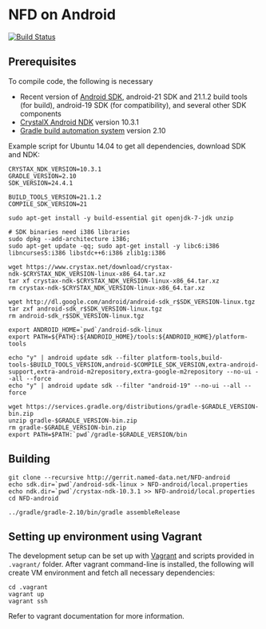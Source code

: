 NFD on Android
==============

[![Build Status](https://travis-ci.org/named-data/NFD-android.svg?branch=master)](https://travis-ci.org/named-data/NFD-android)

## Prerequisites

To compile code, the following is necessary

- Recent version of [Android SDK](http://developer.android.com/sdk/index.html), android-21 SDK
  and 21.1.2 build tools (for build), android-19 SDK (for compatibility), and several other SDK
  components
- [CrystalX Android NDK](https://www.crystax.net/en/download) version 10.3.1
- [Gradle build automation system](http://gradle.org/) version 2.10

Example script for Ubuntu 14.04 to get all dependencies, download SDK and NDK:

    CRYSTAX_NDK_VERSION=10.3.1
    GRADLE_VERSION=2.10
    SDK_VERSION=24.4.1

    BUILD_TOOLS_VERSION=21.1.2
    COMPILE_SDK_VERSION=21

    sudo apt-get install -y build-essential git openjdk-7-jdk unzip

    # SDK binaries need i386 libraries
    sudo dpkg --add-architecture i386;
    sudo apt-get update -qq; sudo apt-get install -y libc6:i386 libncurses5:i386 libstdc++6:i386 zlib1g:i386

    wget https://www.crystax.net/download/crystax-ndk-$CRYSTAX_NDK_VERSION-linux-x86_64.tar.xz
    tar xf crystax-ndk-$CRYSTAX_NDK_VERSION-linux-x86_64.tar.xz
    rm crystax-ndk-$CRYSTAX_NDK_VERSION-linux-x86_64.tar.xz

    wget http://dl.google.com/android/android-sdk_r$SDK_VERSION-linux.tgz
    tar zxf android-sdk_r$SDK_VERSION-linux.tgz
    rm android-sdk_r$SDK_VERSION-linux.tgz

    export ANDROID_HOME=`pwd`/android-sdk-linux
    export PATH=${PATH}:${ANDROID_HOME}/tools:${ANDROID_HOME}/platform-tools

    echo "y" | android update sdk --filter platform-tools,build-tools-$BUILD_TOOLS_VERSION,android-$COMPILE_SDK_VERSION,extra-android-support,extra-android-m2repository,extra-google-m2repository --no-ui --all --force
    echo "y" | android update sdk --filter "android-19" --no-ui --all --force

    wget https://services.gradle.org/distributions/gradle-$GRADLE_VERSION-bin.zip
    unzip gradle-$GRADLE_VERSION-bin.zip
    rm gradle-$GRADLE_VERSION-bin.zip
    export PATH=$PATH:`pwd`/gradle-$GRADLE_VERSION/bin

## Building


    git clone --recursive http://gerrit.named-data.net/NFD-android
    echo sdk.dir=`pwd`/android-sdk-linux > NFD-android/local.properties
    echo ndk.dir=`pwd`/crystax-ndk-10.3.1 >> NFD-android/local.properties
    cd NFD-android

    ../gradle/gradle-2.10/bin/gradle assembleRelease


## Setting up environment using Vagrant

The development setup can be set up with [Vagrant](https://www.vagrantup.com/) and scripts provided
in `.vagrant/` folder.  After vagrant command-line is installed, the following will create VM
environment and fetch all necessary dependencies:

    cd .vagrant
    vagrant up
    vagrant ssh

Refer to vagrant documentation for more information.
